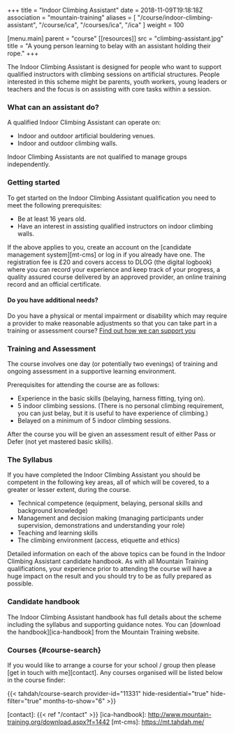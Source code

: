 +++
title = "Indoor Climbing Assistant"
date = 2018-11-09T19:18:18Z
association = "mountain-training"
aliases = [
  "/course/indoor-climbing-assistant",
  "/course/ica",
  "/courses/ica",
  "/ica"
]
weight = 100

[menu.main]
  parent = "course"
[[resources]]
  src = "climbing-assistant.jpg"
  title = "A young person learning to belay with an assistant holding their rope."
+++

The Indoor Climbing Assistant is designed for people who want to support qualified instructors with climbing sessions on artificial structures. People interested in this scheme might be parents, youth workers, young leaders or teachers and the focus is on assisting with core tasks within a session.

<!--more-->

### What can an assistant do?

A qualified Indoor Climbing Assistant can operate on:

- Indoor and outdoor artificial bouldering venues.
- Indoor and outdoor climbing walls.

Indoor Climbing Assistants are not qualified to manage groups independently.

### Getting started

To get started on the Indoor Climbing Assistant qualification you need to meet the following prerequisites:

- Be at least 16 years old.
- Have an interest in assisting qualified instructors on indoor climbing walls.

If the above applies to you, create an account on the [candidate management system][mt-cms] or log in if you already have one. The registration fee is £20 and covers access to DLOG (the digital logbook) where you can record your experience and keep track of your progress, a quality assured course delivered by an approved provider, an online training record and an official certificate.

#### Do you have additional needs?

Do you have a physical or mental impairment or disability which may require a provider to make reasonable adjustments so that you can take part in a training or assessment course? [Find out how we can support you](https://www.mountain-training.org/help/resources/support-for-people-with-additional-needs)

### Training and Assessment

The course involves one day (or potentially two evenings) of training and ongoing assessment in a supportive learning environment.

Prerequisites for attending the course are as follows:

- Experience in the basic skills (belaying, harness fitting, tying on).
- 5 indoor climbing sessions. (There is no personal climbing requirement, you can just belay, but it is useful to have experience of climbing.)
- Belayed on a minimum of 5 indoor climbing sessions.

After the course you will be given an assessment result of either Pass or Defer (not yet mastered basic skills).

### The Syllabus

If you have completed the Indoor Climbing Assistant you should be competent in the following key areas, all of which will be covered, to a greater or lesser extent, during the course.

- Technical competence (equipment, belaying, personal skills and background knowledge)
- Management and decision making (managing participants under supervision, demonstrations and understanding your role)
- Teaching and learning skills
- The climbing environment (access, etiquette and ethics)

Detailed information on each of the above topics can be found in the Indoor Climbing Assistant candidate handbook. As with all Mountain Training qualifications, your experience prior to attending the course will have a huge impact on the result and you should try to be as fully prepared as possible.

### Candidate handbook

The Indoor Climbing Assistant handbook has full details about the scheme including the syllabus and supporting guidance notes. You can [download the handbook][ica-handbook] from the Mountain Training website.

### Courses {#course-search}

If you would like to arrange a course for your school / group then please [get in touch with me][contact]. Any courses organised will be listed below in the course finder:

{{< tahdah/course-search provider-id="11331" hide-residential="true" hide-filter="true" months-to-show="6" >}}

[contact]: {{< ref "/contact" >}}
[ica-handbook]: http://www.mountain-training.org/download.aspx?f=1442
[mt-cms]: https://mt.tahdah.me/

